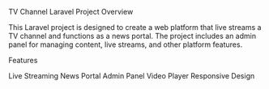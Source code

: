TV Channel Laravel Project
Overview

This Laravel project is designed to create a web platform that live streams a TV channel and functions as a news portal. The project includes an admin panel for managing content, live streams, and other platform features.

Features

Live Streaming
News Portal
Admin Panel
Video Player
Responsive Design
